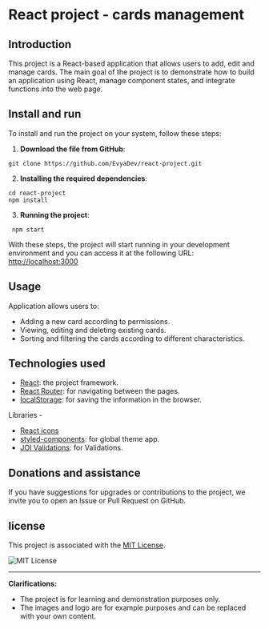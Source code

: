# React project - cards management

## Introduction

This project is a React-based application that allows users to add, edit and manage cards. The main goal of the project is to demonstrate how to build an application using React, manage component states, and integrate functions into the web page.

## Install and run
To install and run the project on your system, follow these steps:

1. **Download the file from GitHub**:
```
git clone https://github.com/EvyaDev/react-project.git
```

2. **Installing the required dependencies**:
```
cd react-project
npm install
```

3. **Running the project**:
```
 npm start 
```


With these steps, the project will start running in your development environment and you can access it at the following URL: [http://localhost:3000](http://localhost:3000)

## Usage

Application allows users to:

- Adding a new card according to permissions.
- Viewing, editing and deleting existing cards.
- Sorting and filtering the cards according to different characteristics.

## Technologies used

- [React](https://he.reactjs.org/): the project framework.
- [React Router](https://reactrouter.com/): for navigating between the pages.
- [localStorage](https://developer.mozilla.org/en-US/docs/Web/API/Window/localStorage): for saving the information in the browser.

Libraries - 
- [React icons](https://react-icons.github.io/react-icons/)
- [styled-components](https://styled-components.com): for global theme app.
- [JOI Validations](https://joi.dev/): for Validations.


## Donations and assistance

If you have suggestions for upgrades or contributions to the project, we invite you to open an Issue or Pull Request on GitHub.

## license

This project is associated with the [MIT License](LICENSE).

![MIT License](https://img.shields.io/badge/license-MIT-green)

---

**Clarifications:**

- The project is for learning and demonstration purposes only.
- The images and logo are for example purposes and can be replaced with your own content.
